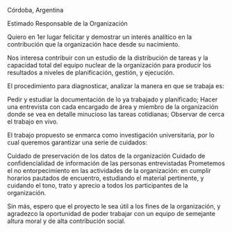 Córdoba, Argentina

Estimado Responsable de la Organización

Quiero en 1er lugar felicitar y demostrar un interés analítico en la contribución que la organización hace desde su nacimiento. 

Nos interesa contribuir con un estudio de la distribución de tareas y la capacidad total del equipo nuclear de la organización para producir los resultados a niveles de planificación, gestión, y ejecución.

El procedimiento para diagnosticar, analizar la manera en que se trabaja es:

Pedir y estudiar la documentación de lo ya trabajado y planificado;
Hacer una entrevista con cada encargado de área y miembro de la organización donde se vea en detalle minucioso las tareas cotidianas;
Observar de cerca el trabajo en vivo.

El trabajo propuesto se enmarca como investigación universitaria, por lo cual queremos garantizar una serie de cuidados:

Cuidado de preservación de los datos de la organización
Cuidado de confidencialidad de información de las personas entrevistadas
Prometemos el no entorpecimiento en las actividades de la organización: en cumplir horarios pautados de encuentro, estudiando el material pertinente, y cuidando el tono, trato y aprecio a todos los participantes de la organización.

Sin más, espero que el proyecto le sea útil a los fines de la organización, y agradezco la oportunidad de poder trabajar con un equipo de semejante altura moral y de alta contribución social.
